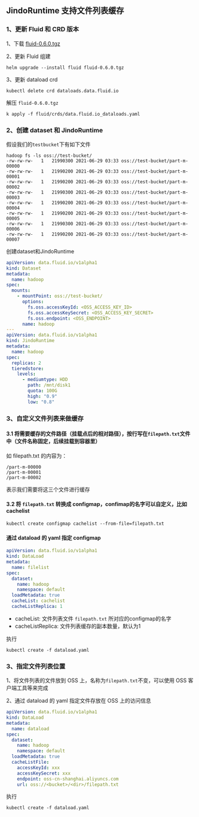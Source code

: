 ## JindoRuntime 支持文件列表缓存

### 1、更新 Fluid 和 CRD 版本
1、下载 [fluid-0.6.0.tgz](http://smartdata-binary.oss-cn-shanghai.aliyuncs.com/fluid/filecache/fluid-0.6.0.tgz)

2、更新 Fluid 组建
```shell
helm upgrade --install fluid fluid-0.6.0.tgz
```

3、更新 dataload crd
```shell
kubectl delete crd dataloads.data.fluid.io
```
解压 `fluid-0.6.0.tgz`

```shell
k apply -f fluid/crds/data.fluid.io_dataloads.yaml
```

### 2、创建 dataset 和 JindoRuntime

假设我们的`testbucket`下有如下文件
```shell
hadoop fs -ls oss://test-bucket/
-rw-rw-rw-   1   21990300 2021-06-29 03:33 oss://test-bucket/part-m-00000
-rw-rw-rw-   1   21990200 2021-06-29 03:33 oss://test-bucket/part-m-00001
-rw-rw-rw-   1   21990200 2021-06-29 03:33 oss://test-bucket/part-m-00002
-rw-rw-rw-   1   21990300 2021-06-29 03:33 oss://test-bucket/part-m-00003
-rw-rw-rw-   1   21990200 2021-06-29 03:33 oss://test-bucket/part-m-00004
-rw-rw-rw-   1   21990200 2021-06-29 03:33 oss://test-bucket/part-m-00005
-rw-rw-rw-   1   21990300 2021-06-29 03:33 oss://test-bucket/part-m-00006
-rw-rw-rw-   1   21990200 2021-06-29 03:33 oss://test-bucket/part-m-00007
```
创建dataset和JindoRuntime

```yaml
apiVersion: data.fluid.io/v1alpha1
kind: Dataset
metadata:
  name: hadoop
spec:
  mounts:
    - mountPoint: oss://test-bucket/
      options:
        fs.oss.accessKeyId: <OSS_ACCESS_KEY_ID>
        fs.oss.accessKeySecret: <OSS_ACCESS_KEY_SECRET>
        fs.oss.endpoint: <OSS_ENDPOINT> 
      name: hadoop
---
apiVersion: data.fluid.io/v1alpha1
kind: JindoRuntime
metadata:
  name: hadoop
spec:
  replicas: 2
  tieredstore:
    levels:
      - mediumtype: HDD
        path: /mnt/disk1
        quota: 100G
        high: "0.9"
        low: "0.8"
```
### 3、自定义文件列表来做缓存

#### 3.1 将需要缓存的文件路径（挂载点后的相对路径），按行写在`filepath.txt`文件中（文件名称固定，后续挂载到容器里）
如 filepath.txt 的内容为：
```shell
/part-m-00000
/part-m-00001
/part-m-00002
```
表示我们需要将这三个文件进行缓存

#### 3.2 将 `filepath.txt` 转换成 configmap，confimap的名字可以自定义，比如 cachelist
```shell
kubectl create configmap cachelist --from-file=filepath.txt
```

#### 通过 dataload 的 yaml 指定 configmap
```yaml
apiVersion: data.fluid.io/v1alpha1
kind: DataLoad
metadata:
  name: filelist
spec:
  dataset:
    name: hadoop
    namespace: default
  loadMetadata: true
  cacheList: cachelist
  cacheListReplica: 1
```
* cacheList: 文件列表文件 `filepath.txt` 所对应的configmap的名字
* cacheListReplica: 文件列表缓存的副本数量，默认为1

执行

```shell
kubectl create -f dataload.yaml
```

### 3、指定文件列表位置
1、将文件列表的文件放到 OSS 上，名称为`filepath.txt`不变，可以使用 OSS 客户端工具等来完成

2、通过 dataload 的 yaml 指定文件存放在 OSS 上的访问信息
```yaml
apiVersion: data.fluid.io/v1alpha1
kind: DataLoad
metadata:
  name: dataload
spec:
  dataset:
    name: hadoop
    namespace: default
  loadMetadata: true
  cacheListFile:
    accessKeyId: xxx
    accessKeySecret: xxx
    endpoint: oss-cn-shanghai.aliyuncs.com
    url: oss://<bucket>/<dir>/filepath.txt
```
执行
```shell
kubectl create -f dataload.yaml
```